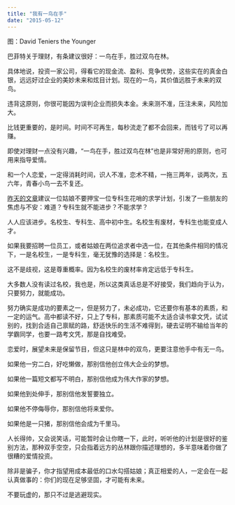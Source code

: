 ```yaml
---
title: "我有一鸟在手"
date: "2015-05-12"
---
```


图：David Teniers the Younger

巴菲特关于理财，有条建议很好：一鸟在手，胜过双鸟在林。

具体地说，投资一家公司，得看它的现金流、盈利、竞争优势，这些实在的真金白银，远远好过企业的美妙未来和炫目计划。现在的一鸟，其价值远胜于未来的双鸟。

违背这原则，你很可能因为误判企业而损失本金。未来测不准，压注未来，风险加大。

比钱更重要的，是时间。时间不可再生，每秒流走了都不会回来，而钱亏了可以再赚。  

即使对理财一点没有兴趣，“一鸟在手，胜过双鸟在林”也是非常好用的原则，也可用来指导爱情。

和一个人恋爱，一定得消耗时间，识人不准，恋术不精，一拖三两年，谈两次，五六年，青春小鸟一去不复还。

[昨天的文章](http://mp.weixin.qq.com/s?__biz=MjM5NDU0Mjk2MQ==&mid=206591117&idx=1&sn=d68eb4ce9f516de348dca25dcbacd6e7&scene=21#wechat_redirect)建议一位姑娘不要押宝一位专科生花哨的求学计划，引发了一些朋友的焦虑与不安：难道？专科生就不能进步？不能求学？

人人应该进步。名校生、专科生、高中初中生。名校生有废材，专科生也能变成人才。

如果我要招聘一位员工，或者姑娘在两位追求者中选一位，在其他条件相同的情况下，一是名校生，一是专科生，毫无犹豫的选择是：名校生。

这不是歧视，这是尊重概率。因为名校生的废材率肯定远低于专科生。

大多数人没有读过名校，我也是，所以这类真话总是不好接受，我们趋向于认为，只要努力，就能成功。

努力确实是成功的要素之一，但是努力了，未必成功，它还要你有基本的素质，和一定的运气。高中都读不好，只上了专科，那素质可能不太适合读书拿文凭，试试别的，找到合适自己禀赋的路，舒适快乐的生活不难得到，硬去证明不输给当年的学霸同学，也要一路考文凭，那是自找难受。  

恋爱时，展望未来是保留节目，但这只是林中的双鸟，更要注意他手中有无一鸟。

如果他一穷二白，好吃懒做，那别信他创立伟大企业的梦想。

如果他一篇短文都写不明白，那别信他成为伟大作家的梦想。

如果他到处伸手，那别信他发誓要独立。

如果他不停侮辱你，那别信他将来爱你。

如果他是一只猪，那别信他会成为千里马。

人长得帅，又会说笑话，可能暂时会让你瞎一下，此时，听听他的计划是很好的鉴别方法，那种双手空空，只会指着远方的丛林跟你描述理想的，多半意味着你做了很糟的爱情投资。

除非是骗子，你才指望用成本最低的口水勾搭姑娘；真正相爱的人，一定会在一起认真做事的：你们的现在足够坚固，才可能有未来。

不要玩虚的，那只不过是逃避现实。
